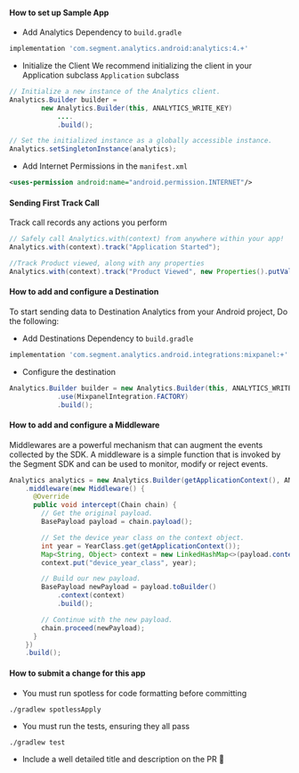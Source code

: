 ####  How to set up Sample App
- Add Analytics Dependency to `build.gradle`

```groovy
implementation 'com.segment.analytics.android:analytics:4.+'
```
- Initialize the Client
We recommend initializing the client in your Application subclass `Application` subclass
```java
// Initialize a new instance of the Analytics client.
Analytics.Builder builder =
        new Analytics.Builder(this, ANALYTICS_WRITE_KEY)
            ....
            .build();

// Set the initialized instance as a globally accessible instance.
Analytics.setSingletonInstance(analytics);
```
- Add Internet Permissions in the `manifest.xml`
```xml
<uses-permission android:name="android.permission.INTERNET"/>
```
#### Sending First Track Call
Track call records any actions you perform
```java
// Safely call Analytics.with(context) from anywhere within your app!
Analytics.with(context).track("Application Started");

//Track Product viewed, along with any properties 
Analytics.with(context).track("Product Viewed", new Properties().putValue("name", "Moto 360"))
```
#### How to add and configure a Destination
To start sending data to Destination Analytics from your Android project, Do the following:
- Add Destinations Dependency to `build.gradle`
   
```groovy
implementation 'com.segment.analytics.android.integrations:mixpanel:+'
```
- Configure the destination
```java
Analytics.Builder builder = new Analytics.Builder(this, ANALYTICS_WRITE_KEY)
            .use(MixpanelIntegration.FACTORY)
            .build();
```
#### How to add and configure a Middleware
Middlewares are a powerful mechanism that can augment the events collected by the SDK. A middleware is a simple function that is invoked by the Segment SDK and can be used to monitor, modify or reject events.
```java
Analytics analytics = new Analytics.Builder(getApplicationContext(), ANALYTICS_WRITE_KEY)
    .middleware(new Middleware() {
      @Override
      public void intercept(Chain chain) {
        // Get the original payload.
        BasePayload payload = chain.payload();

        // Set the device year class on the context object.
        int year = YearClass.get(getApplicationContext());
        Map<String, Object> context = new LinkedHashMap<>(payload.context());
        context.put("device_year_class", year);

        // Build our new payload.
        BasePayload newPayload = payload.toBuilder()
            .context(context)
            .build();

        // Continue with the new payload.
        chain.proceed(newPayload);
      }
    })
    .build();
```
#### How to submit a change for this app
- You must run spotless for code formatting before committing
```
./gradlew spotlessApply
```
- You must run the tests, ensuring they all pass
```
./gradlew test
```
- Include a well detailed title and description on the PR
:rocket:
